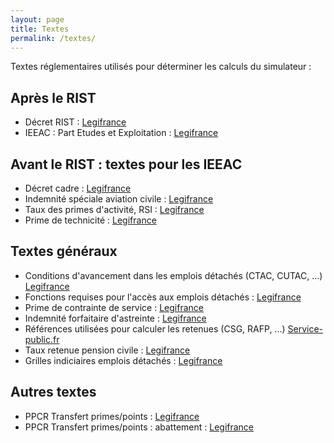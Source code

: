 ```yaml
---
layout: page
title: Textes
permalink: /textes/
---
```


Textes réglementaires utilisés pour déterminer les calculs du simulateur :

## Après le RIST
* Décret RIST : [Legifrance](https://www.legifrance.gouv.fr/eli/decret/2016/12/26/DEVA1631849D/jo/texte)
* IEEAC : Part Etudes et Exploitation : [Legifrance](https://www.legifrance.gouv.fr/affichTexte.do?cidTexte=JORFTEXT000034517492&dateTexte=20170727)

## Avant le RIST : textes pour les IEEAC
* Décret cadre : [Legifrance](https://www.legifrance.gouv.fr/affichTexte.do?cidTexte=JORFTEXT000022673110)
* Indemnité spéciale aviation civile : [Legifrance](https://www.legifrance.gouv.fr/affichTexte.do?cidTexte=JORFTEXT000022673357&dateTexte=20160710)
* Taux des primes d'activité, RSI : [Legifrance](https://www.legifrance.gouv.fr/affichTexte.do?cidTexte=JORFTEXT000022673336&fastPos=2&fastReqId=1028605527&categorieLien=cid&oldAction=rechTexte)
* Prime de technicité : [Legifrance](https://www.legifrance.gouv.fr/affichTexte.do?cidTexte=JORFTEXT000029467053&dateTexte=&categorieLien=id)

## Textes généraux
* Conditions d'avancement dans les emplois détachés (CTAC, CUTAC, ...) [Legifrance](https://www.legifrance.gouv.fr/affichTexte.do?cidTexte=LEGITEXT000019057771)
* Fonctions requises pour l'accès aux emplois détachés : [Legifrance](https://www.legifrance.gouv.fr/affichTexte.do?cidTexte=LEGITEXT000031277018)
* Prime de contrainte de service : [Legifrance](https://www.legifrance.gouv.fr/affichTexte.do?cidTexte=LEGITEXT000019678445)
* Indemnité forfaitaire d'astreinte : [Legifrance](https://www.legifrance.gouv.fr/affichTexte.do?cidTexte=JORFTEXT000000246795)
* Références utilisées pour calculer les retenues (CSG, RAFP, ...) [Service-public.fr](https://www.service-public.fr/particuliers/vosdroits/F468)
* Taux retenue pension civile : [Legifrance](https://www.legifrance.gouv.fr/affichTexte.do?cidTexte=JORFTEXT000023335006&dateTexte=20170724)
* Grilles indiciaires emplois détachés : [Legifrance](https://www.legifrance.gouv.fr/affichTexteArticle.do;jsessionid=C5D660F1F571970A4CD914F361D1AA29.tplgfr36s_1?cidTexte=JORFTEXT000019463451&idArticle=LEGIARTI000034034515&dateTexte=20190101&categorieLien=id#LEGIARTI000034034515)

## Autres textes
* PPCR Transfert primes/points : [Legifrance](https://www.legifrance.gouv.fr/affichTexte.do?cidTexte=JORFTEXT000034026392&categorieLien=id)
* PPCR Transfert primes/points : abattement : [Legifrance](https://www.legifrance.gouv.fr/affichTexte.do?cidTexte=JORFTEXT000032520735)
